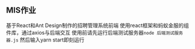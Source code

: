 ## MIS作业
基于React和Ant Design制作的招聘管理系统前端
使用react框架和蚂蚁金服的组件库，通过axios与后端交互
使用前请先运行后端测试服务器`node 后端测试服务器.js`
然后输入yarn start即刻运行
